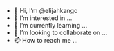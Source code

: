 - 👋 Hi, I’m @elijahkango
- 👀 I’m interested in ...
- 🌱 I’m currently learning ...
- 💞️ I’m looking to collaborate on ...
- 📫 How to reach me ...

<!---
elijahkango/elijahkango is a ✨ special ✨ repository because its `README.md` (this file) appears on your GitHub profile.
You can click the Preview link to take a look at your changes.
--->
